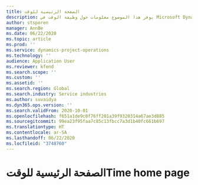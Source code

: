 ```yaml
---
title: الصفحة الرئيسية للوقت
description: يوفر هذا الموضوع معلومات حول وظيفة الوقت في Microsoft Dynamics 365 Project operations.
author: stsporen
manager: AnnBe
ms.date: 06/22/2020
ms.topic: article
ms.prod: ''
ms.service: dynamics-project-operations
ms.technology: ''
audience: Application User
ms.reviewer: kfend
ms.search.scope: ''
ms.custom: ''
ms.assetid: ''
ms.search.region: Global
ms.search.industry: Service industries
ms.author: suvaidya
ms.dyn365.ops.version: ''
ms.search.validFrom: 2020-10-01
ms.openlocfilehash: f651a1de9c8f76ff201a39f9320314a67ae3d885
ms.sourcegitcommit: 99ea23f95faa7c85c13fbcc7a3d1b40fc661b697
ms.translationtype: HT
ms.contentlocale: ar-SA
ms.lasthandoff: 06/22/2020
ms.locfileid: "3748760"
---
```

# <a name="time-home-page"></a><span data-ttu-id="dbc59-103">الصفحة الرئيسية للوقت</span><span class="sxs-lookup"><span data-stu-id="dbc59-103">Time home page</span></span>
